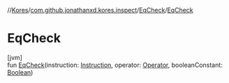//[Kores](../../../index.md)/[com.github.jonathanxd.kores.inspect](../index.md)/[EqCheck](index.md)/[EqCheck](-eq-check.md)

# EqCheck

[jvm]\
fun [EqCheck](-eq-check.md)(instruction: [Instruction](../../com.github.jonathanxd.kores/-instruction/index.md), operator: [Operator](../../com.github.jonathanxd.kores.operator/-operator/index.md), booleanConstant: [Boolean](https://kotlinlang.org/api/latest/jvm/stdlib/kotlin/-boolean/index.html))
